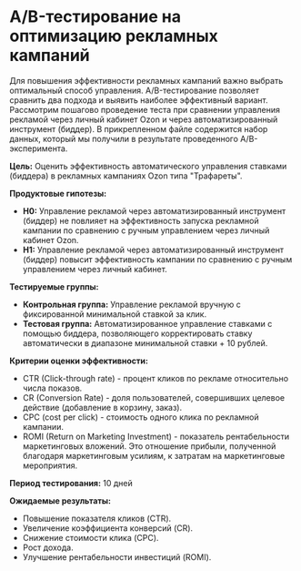 # **A/B-тестирование на оптимизацию рекламных кампаний**

Для повышения эффективности рекламных кампаний важно выбрать оптимальный способ управления. A/B-тестирование позволяет сравнить два подхода и выявить наиболее эффективный вариант. Рассмотрим пошагово проведение теста при сравнении управления рекламой через личный кабинет Ozon и через автоматизированный инструмент (биддер). В прикрепленном файле содержится набор данных, который мы получили в результате проведенного А/В-эксперимента.

**Цель:** 
Оценить эффективность автоматического управления ставками (биддера) в рекламных кампаниях Ozon типа "Трафареты".

**Продуктовые гипотезы:**
  - **H0:** Управление рекламой через автоматизированный инструмент (биддер) не повлияет на эффективность запуска рекламной кампании по сравнению с ручным управлением через личный кабинет Ozon.
  - **H1:** Управление рекламой через автоматизированный инструмент (биддер) повысит эффективность кампании по сравнению с ручным управлением через личный кабинет.

**Тестируемые группы:** 
  - **Контрольная группа:** Управление рекламой вручную с фиксированной минимальной ставкой за клик.
  - **Тестовая группа:** Автоматизированное управление ставками с помощью биддера, позволяющего корректировать ставку автоматически в диапазоне минимальной ставки + 10 рублей.

**Критерии оценки эффективности:**
  - CTR (Click-through rate) - процент кликов по рекламе относительно числа показов.
  - CR (Conversion Rate) -  доля пользователей, совершивших целевое действие (добавление в корзину, заказ).
  - CPC (cost per click) - стоимость одного клика по рекламной кампании.
  - ROMI (Return on Marketing Investment) - показатель рентабельности маркетинговых вложений. Это отношение прибыли, полученной благодаря маркетинговым усилиям, к затратам на маркетинговые мероприятия. 

**Период тестирования:** 10 дней

**Ожидаемые результаты:**
  - Повышение показателя кликов (CTR).
  - Увеличение коэффициента конверсий (CR).
  - Снижение стоимости клика (CPC).
  - Рост дохода.
  - Улучшение рентабельности инвестиций (ROMI).
